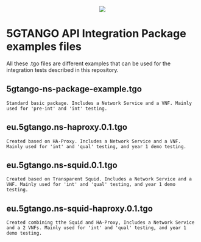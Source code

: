 <p align="center"><img src="https://github.com/sonata-nfv/tng-api-gtw/wiki/images/sonata-5gtango-logo-500px.png" /></p>

# 5GTANGO API Integration Package examples files
All these .tgo files are different examples that can be used for the integration tests described in this repository.

## 5gtango-ns-package-example.tgo
    Standard basic package. Includes a Network Service and a VNF. Mainly used for 'pre-int' and 'int' testing.
    
## eu.5gtango.ns-haproxy.0.1.tgo
    Created based on HA-Proxy. Includes a Network Service and a VNF. Mainly used for 'int' and 'qual' testing, and year 1 demo testing.

## eu.5gtango.ns-squid.0.1.tgo
    Created based on Transparent Squid. Includes a Network Service and a VNF. Mainly used for 'int' and 'qual' testing, and year 1 demo testing.
    
## eu.5gtango.ns-squid-haproxy.0.1.tgo
    Created combining tthe Squid and HA-Proxy, Includes a Network Service and a 2 VNFs. Mainly used for 'int' and 'qual' testing, and year 1 demo testing.

